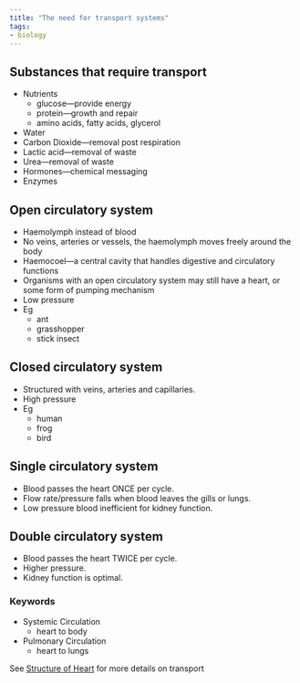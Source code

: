 ```yaml
---
title: "The need for transport systems"
tags:
- biology
---
```


## Substances that require transport
- Nutrients
	- glucose—provide energy
	- protein—growth and repair
	- amino acids, fatty acids, glycerol
- Water
- Carbon Dioxide—removal post respiration
- Lactic acid—removal of waste
- Urea—removal of waste
- Hormones—chemical messaging
- Enzymes

## Open circulatory system
- Haemolymph instead of blood
- No veins, arteries or vessels, the haemolymph moves freely around the body
- Haemocoel—a central cavity that handles digestive and circulatory functions
- Organisms with an open circulatory system may still have a heart, or some form of pumping mechanism
- Low pressure
- Eg
	- ant
	- grasshopper
	- stick insect

## Closed circulatory system
- Structured with veins, arteries and capillaries.
- High pressure
- Eg
	- human
	- frog
	- bird

## Single circulatory system
- Blood passes the heart ONCE per cycle.
- Flow rate/pressure falls when blood leaves the gills or lungs.
- Low pressure blood inefficient for kidney function.

## Double circulatory system
- Blood passes the heart TWICE per cycle.
- Higher pressure.
- Kidney function is optimal.

### Keywords

- Systemic Circulation
	- heart to body
- Pulmonary Circulation
	- heart to lungs


See [Structure of Heart](StructureOfTheHeart.md) for more details on transport

‎‎